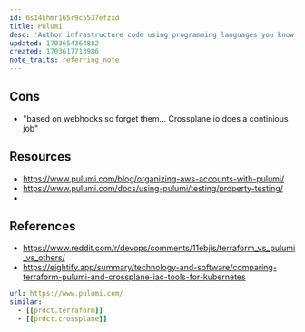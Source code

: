 ```yaml
---
id: 6s14khmr165r9c5537efzxd
title: Pulumi
desc: 'Author infrastructure code using programming languages you know and love. Write statements to define infrastructure using your IDE with autocomplete, type checking, and documentation.'
updated: 1703654364882
created: 1703617713986
note_traits: referring_note
---
```


## Cons

- "based on webhooks so forget them... Crossplane.io does a continious job"

## Resources

- https://www.pulumi.com/blog/organizing-aws-accounts-with-pulumi/
- https://www.pulumi.com/docs/using-pulumi/testing/property-testing/
- 

## References

- https://www.reddit.com/r/devops/comments/11ebjis/terraform_vs_pulumi_vs_others/
- https://eightify.app/summary/technology-and-software/comparing-terraform-pulumi-and-crossplane-iac-tools-for-kubernetes

```yaml
url: https://www.pulumi.com/
similar:
  - [[prdct.terraform]]
  - [[prdct.crossplane]]
```
